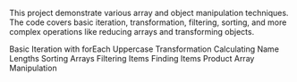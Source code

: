 This project demonstrate various array and object manipulation techniques. The code covers basic iteration, transformation, filtering, sorting, and more complex operations like reducing arrays and transforming objects.

Basic Iteration with forEach
Uppercase Transformation
Calculating Name Lengths
Sorting Arrays
Filtering Items
Finding Items
Product Array Manipulation